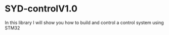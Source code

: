 # SYD-controlV1.0
In this library I will show you how to build and control a control system using STM32
